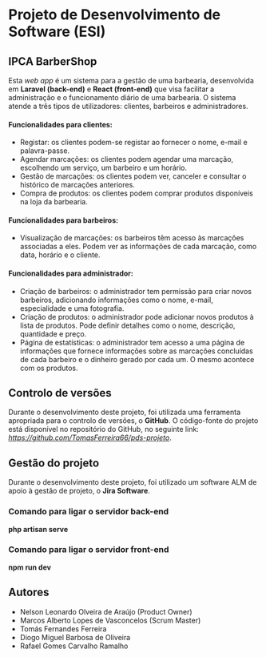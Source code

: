 # Projeto de Desenvolvimento de Software (ESI)


## IPCA BarberShop
Esta *web app* é um sistema para a gestão de uma barbearia, desenvolvida em **Laravel (back-end)** e **React (front-end)** que visa facilitar a administração e o funcionamento diário de uma barbearia.
O sistema atende a três tipos de utilizadores: clientes, barbeiros e administradores.

#### Funcionalidades para clientes:
- Registar: os clientes podem-se registar ao fornecer o nome, e-mail e palavra-passe.
- Agendar marcações: os clientes podem agendar uma marcação, escolhendo um serviço, um barbeiro e um horário.
- Gestão de marcações: os clientes podem ver, canceler e consultar o histórico de marcações anteriores.
- Compra de produtos: os clientes podem comprar produtos disponíveis na loja da barbearia.

#### Funcionalidades para barbeiros:
- Visualização de marcações: os barbeiros têm acesso às marcações associadas a eles. Podem ver as informações de cada marcação, como data, horário e o cliente.

#### Funcionalidades para administrador:
- Criação de barbeiros: o administrador tem permissão para criar novos barbeiros, adicionando informações como o nome, e-mail, especialidade e uma fotografia.
- Criação de produtos: o administrador pode adicionar novos produtos à lista de produtos. Pode definir detalhes como o nome, descrição, quantidade e preço.
- Página de estatísticas: o administrador tem acesso a uma página de informações que fornece informações sobre as marcações concluídas de cada barbeiro e o dinheiro gerado por cada um. O mesmo acontece com os produtos.

## Controlo de versões
Durante o desenvolvimento deste projeto, foi utilizada uma ferramenta apropriada para o controlo de versões, o **GitHub**.
O código-fonte do projeto está disponível no repositório do GitHub, no seguinte link: *https://github.com/TomasFerreira66/pds-projeto*.

## Gestão do projeto
Durante o desenvolvimento deste projeto, foi utilizado um software ALM de apoio à gestão de projeto, o **Jira Software**.

### Comando para ligar o servidor back-end
**php artisan serve**

### Comando para ligar o servidor front-end
**npm run dev**

## Autores

- Nelson Leonardo Olveira de Araújo (Product Owner)
- Marcos Alberto Lopes de Vasconcelos (Scrum Master)
- Tomás Fernandes Ferreira
- Diogo Miguel Barbosa de Oliveira
- Rafael Gomes Carvalho Ramalho